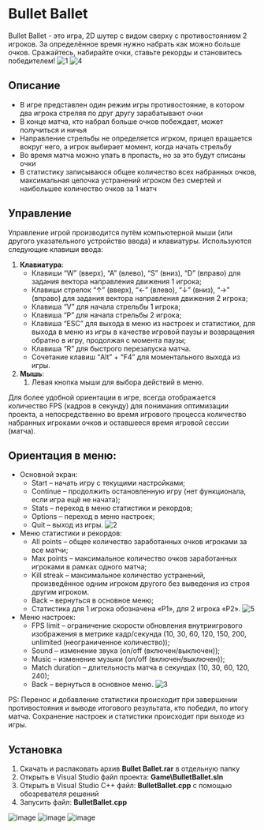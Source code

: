 # Bullet Ballet
Bullet Ballet - это игра, 2D шутер с видом сверху с противостоянием 2 игроков. За определённое время нужно набрать как можно больше очков. Сражайтесь, набирайте очки, ставьте рекорды и становитесь победителем!
![1](https://github.com/Zmeewik/BalletBullet/assets/74759106/9f5ff2d5-c8b3-4f86-80e5-7faa5c5e24c1)
![4](https://github.com/Zmeewik/BalletBullet/assets/74759106/3644ba3d-a4b1-4fcf-a5d0-e8b78907a8b3)
## Описание
+ В игре представлен один режим игры противостояние, в котором два игрока стреляя по друг другу зарабатывают очки
+ В конце матча, кто набрал больше очков побеждает, может получиться и ничья
+ Направление стрельбы не определяется игрком, прицел вращается вокруг него, а игрок выбирает момент, когда начать стрельбу
+ Во время матча можно упать в пропасть, но за это будут списаны очки
+ В статистику записываюся общее количество всех набранных очков, максимальная цепочка устранений игроком без смертей и наибольшее количество очков за 1 матч
## Управление
Управление игрой производится путём компьютерной мыши (или другого указательного устройство ввода) и клавиатуры. Используются следующие клавиши ввода:

1. **Клавиатура**:
	+ Клавиши “W” (вверх), “A” (влево), “S” (вниз), “D” (вправо) для задания вектора направления движения 1 игрока;
	+ Клавиши стрелок “↑” (вверх), “←” (влево), “↓” (вниз), “→” (вправо) для задания вектора направления движения 2 игрока;
	+ Клавиша “V” для начала стрельбы 1 игрока;
	+ Клавиша “P” для начала стрельбы 2 игрока;
	+ Клавиша “ESC” для выхода в меню из настроек и статистики, для выхода в меню из игры в качестве игровой паузы и возвращения обратно в игру, продолжая с момента паузы;
	+ Клавиша “R” для быстрого перезапуска матча.
	+ Сочетание клавиш “Alt” + “F4” для моментального выхода из игры.
2. **Мышь**:
	1. Левая кнопка мыши для выбора действий в меню.

Для более удобной ориентации в игре, всегда отображается количество FPS (кадров в секунду) для понимания оптимизации проекта, а непосредственно во время игрового процесса количество набранных игроками очков и оставшееся время игровой сессии (матча).

## Ориентация в меню: 
+ Основной экран:
	+ Start – начать игру с текущими настройками;
	+ Continue – продолжить остановленную игру (нет функционала, если игра ещё не начата);
	+ Stats – переход в меню статистики и рекордов;
	+ Options – переход в меню настроек;
	+ Quit – выход из игры.
![2](https://github.com/Zmeewik/BalletBullet/assets/74759106/b86a0168-f45c-4bae-9d43-67a524840926)
+ Меню статистики и рекордов:
	+ All points – общее количество заработанных очков игроками за все матчи;
	+ Max points – максимальное количество очков заработанных игроками в рамках одного матча;
	+ Kill streak – максимальное количество устранений, произведённое одним игроком другого без выведения из строя другим игроком.
	+ Back – вернуться в основное меню;
	+ Статистика для 1 игрока обозначена «P1», для 2 игрока «P2».
![5](https://github.com/Zmeewik/BalletBullet/assets/74759106/229cc204-cec3-43c2-9713-fb2dcb2dd3de)
+ Меню настроек:
	+ FPS limit – ограничение скорости обновления внутриигрового изображения в метрике кадр/секунда (10, 30, 60, 120, 150, 200, unlimited (неограниченное количество));
	+ Sound – изменение звука (on/off (включен/выключен));
	+ Music – изменение музыки (on/off (включен/выключен));
	+ Match duration – длительность матча в секундах (10, 30, 60, 120, 240);
	+ Back – вернуться в основное меню.
![3](https://github.com/Zmeewik/BalletBullet/assets/74759106/6c9e8e4c-caa3-40ce-9493-7a0500569cd3)

PS: Перенос и добавление статистики происходит при завершении противостояния и выводе итогового результата, кто победил, по итогу матча. Сохранение настроек и статистики происходит при выходе из игры.

## Установка
1. Скачать и распаковать архив **Bullet Ballet.rar** в отдельную папку
2. Открыть в Visual Studio файл проекта: **Game\BulletBallet.sln**
3. Открыть в Visual Studio C++ файл: **BulletBallet.cpp** с помощью обозревателя решений
4. Запусить файл: **BulletBallet.cpp**

![image](https://github.com/Zmeewik/BalletBullet/assets/74759106/2574db06-ff35-4008-a10f-258eb2e0ec0b)
![image](https://github.com/Zmeewik/BalletBullet/assets/74759106/1c418912-dc9a-4a3b-a8fb-394c3543931b)
![image](https://github.com/Zmeewik/BalletBullet/assets/74759106/f583874c-e652-425f-8875-e8d1b5d16cce)

